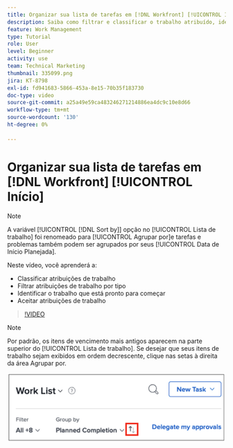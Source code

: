 ```yaml
---
title: Organizar sua lista de tarefas em [!DNL Workfront] [!UICONTROL Início]
description: Saiba como filtrar e classificar o trabalho atribuído, identificar o trabalho pronto para iniciar e aceitar atribuições de trabalho no [!DNL  Workfront].
feature: Work Management
type: Tutorial
role: User
level: Beginner
activity: use
team: Technical Marketing
thumbnail: 335099.png
jira: KT-8798
exl-id: fd941683-5866-453a-8e15-70b35f183730
doc-type: video
source-git-commit: a25a49e59ca483246271214886ea4dc9c10e8d66
workflow-type: tm+mt
source-wordcount: '130'
ht-degree: 0%

---
```


# Organizar sua lista de tarefas em [!DNL Workfront] [!UICONTROL Início]

>[!NOTE]
>
>A variável [!UICONTROL [!DNL Sort by]] opção no [!UICONTROL Lista de trabalho] foi renomeado para [!UICONTROL Agrupar por]e tarefas e problemas também podem ser agrupados por seus [!UICONTROL Data de Início Planejada].

Neste vídeo, você aprenderá a:

* Classificar atribuições de trabalho
* Filtrar atribuições de trabalho por tipo
* Identificar o trabalho que está pronto para começar
* Aceitar atribuições de trabalho

>[!VIDEO](https://video.tv.adobe.com/v/335099/?quality=12&learn=on)

>[!NOTE]
>
>Por padrão, os itens de vencimento mais antigos aparecem na parte superior do [!UICONTROL Lista de trabalho]. Se desejar que seus itens de trabalho sejam exibidos em ordem decrescente, clique nas setas à direita da área Agrupar por.

![Imagem de uma tela mostrando sua lista de trabalho agrupada por data de vencimento.](assets/work-list-arrows.png)
